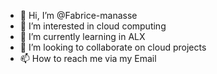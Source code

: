 - 👋 Hi, I’m @Fabrice-manasse
- 👀 I’m interested in cloud computing 
- 🌱 I’m currently learning in ALX 
- 💞️ I’m looking to collaborate on cloud projects 
- 📫 How to reach me via my Email

<!---
Fabrice-manasse/Fabrice-manasse is a ✨ special ✨ repository because its `README.md` (this file) appears on your GitHub profile.
You can click the Preview link to take a look at your changes.
--->
